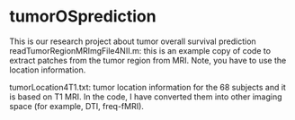 # tumorOSprediction
This is our research project about tumor overall survival prediction
readTumorRegionMRImgFile4NII.m: this is an example copy of code to extract patches from the tumor region from MRI. Note, you have to use the location information.

tumorLocation4T1.txt: tumor location information for the 68 subjects and it is based on T1 MRI. In the code, I have converted them into other imaging space (for example, DTI, freq-fMRI).
